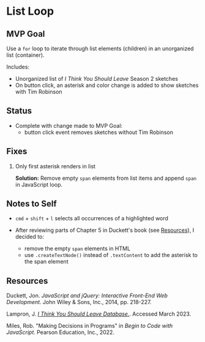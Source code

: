 # List Loop

## MVP Goal

Use a `for` loop to iterate through list elements (children) in an unorganized list (container).

Includes:

- Unorganized list of _I Think You Should Leave_ Season 2 sketches
- On button click, an asterisk and color change is added to show sketches with Tim Robinson

## Status

- Complete with change made to MVP Goal:
  - button click event removes sketches without Tim Robinson

## Fixes

1. Only first asterisk renders in list

   **Solution:** Remove empty `span` elements from list items and append `span` in JavaScript loop.

## Notes to Self

- `cmd` + `shift` + `l` selects all occurrences of a highlighted word

- After reviewing parts of Chapter 5 in Duckett's book (see [Resources](#resources)), I decided to:
  - remove the empty `span` elements in HTML
  - use `.createTextNode()` instead of `.textContent` to add the asterisk to the span element

## Resources

Duckett, Jon. _JavaScript and jQuery: Interactive Front-End Web Development_. John Wiley & Sons, Inc., 2014, pp. 218-227.

Lampron, J. [_I Think You Should Leave Database._](https://www.itysldb.com/). Accessed March 2023.

Miles, Rob. "Making Decisions in Programs" in _Begin to Code with JavaScript_. Pearson Education, Inc., 2022.
